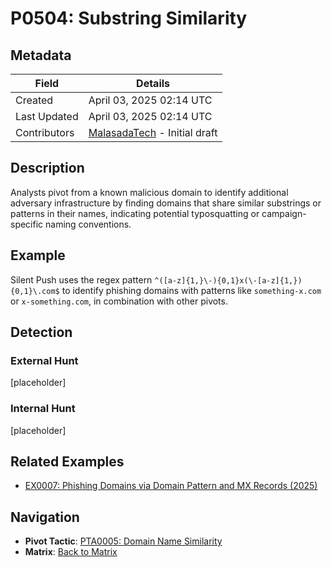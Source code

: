 # P0504: Substring Similarity

## Metadata
| Field          | Details                                      |
|----------------|----------------------------------------------|
| Created        | April 03, 2025 02:14 UTC                    |
| Last Updated   | April 03, 2025 02:14 UTC                    |
| Contributors   | [MalasadaTech](../contributors.md#malasadatech) - Initial draft |

## Description
Analysts pivot from a known malicious domain to identify additional adversary infrastructure by finding domains that share similar substrings or patterns in their names, indicating potential typosquatting or campaign-specific naming conventions.

## Example
Silent Push uses the regex pattern `^([a-z]{1,}\-){0,1}x(\-[a-z]{1,}){0,1}\.com$` to identify phishing domains with patterns like `something-x.com` or `x-something.com`, in combination with other pivots.

## Detection

### External Hunt
[placeholder]

### Internal Hunt
[placeholder]

## Related Examples
- [EX0007: Phishing Domains via Domain Pattern and MX Records (2025)](../examples/EX0007.md)

## Navigation
- **Pivot Tactic**: [PTA0005: Domain Name Similarity](../pivot-tactics/PTA0005/main.md)
- **Matrix**: [Back to Matrix](../matrix.md)